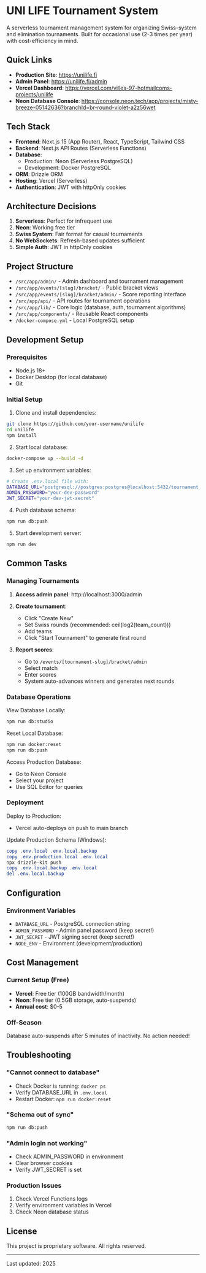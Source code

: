 # UNI LIFE Tournament System

A serverless tournament management system for organizing Swiss-system and elimination tournaments. Built for occasional use (2-3 times per year) with cost-efficiency in mind.

## Quick Links

- **Production Site**: https://unilife.fi
- **Admin Panel**: https://unilife.fi/admin
- **Vercel Dashboard**: https://vercel.com/villes-97-hotmailcoms-projects/unilife
- **Neon Database Console**: https://console.neon.tech/app/projects/misty-breeze-05142636?branchId=br-round-violet-a2z56wet

## Tech Stack

- **Frontend**: Next.js 15 (App Router), React, TypeScript, Tailwind CSS
- **Backend**: Next.js API Routes (Serverless Functions)
- **Database**: 
  - Production: Neon (Serverless PostgreSQL)
  - Development: Docker PostgreSQL
- **ORM**: Drizzle ORM
- **Hosting**: Vercel (Serverless)
- **Authentication**: JWT with httpOnly cookies

## Architecture Decisions

1. **Serverless**: Perfect for infrequent use
2. **Neon**: Working free tier
3. **Swiss System**: Fair format for casual tournaments
4. **No WebSockets**: Refresh-based updates sufficient
5. **Simple Auth**: JWT in httpOnly cookies

## Project Structure

- `/src/app/admin/` - Admin dashboard and tournament management
- `/src/app/events/[slug]/bracket/` - Public bracket views
- `/src/app/events/[slug]/bracket/admin/` - Score reporting interface
- `/src/app/api/` - API routes for tournament operations
- `/src/app/lib/` - Core logic (database, auth, tournament algorithms)
- `/src/app/components/` - Reusable React components
- `/docker-compose.yml` - Local PostgreSQL setup

## Development Setup

### Prerequisites
- Node.js 18+
- Docker Desktop (for local database)
- Git

### Initial Setup

1. Clone and install dependencies:
```bash
git clone https://github.com/your-username/unilife
cd unilife
npm install
```

2. Start local database:
```bash
docker-compose up --build -d
```

3. Set up environment variables:
```bash
# Create .env.local file with:
DATABASE_URL="postgresql://postgres:postgres@localhost:5432/tournament_dev"
ADMIN_PASSWORD="your-dev-password"
JWT_SECRET="your-dev-jwt-secret"
```

4. Push database schema:
```bash
npm run db:push
```

5. Start development server:
```bash
npm run dev
```

## Common Tasks

### Managing Tournaments

1. **Access admin panel**: http://localhost:3000/admin
2. **Create tournament**:
   - Click "Create New"
   - Set Swiss rounds (recommended: ceil(log2(team_count)))
   - Add teams
   - Click "Start Tournament" to generate first round

3. **Report scores**:
   - Go to `/events/[tournament-slug]/bracket/admin`
   - Select match
   - Enter scores
   - System auto-advances winners and generates next rounds

### Database Operations

View Database Locally:
```bash
npm run db:studio
```

Reset Local Database:
```bash
npm run docker:reset
npm run db:push
```

Access Production Database:
- Go to Neon Console
- Select your project
- Use SQL Editor for queries

### Deployment

Deploy to Production:
- Vercel auto-deploys on push to main branch

Update Production Schema (Windows):
```powershell
copy .env.local .env.local.backup
copy .env.production.local .env.local
npx drizzle-kit push
copy .env.local.backup .env.local
del .env.local.backup
```

## Configuration

### Environment Variables

- `DATABASE_URL` - PostgreSQL connection string
- `ADMIN_PASSWORD` - Admin panel password (keep secret!)
- `JWT_SECRET` - JWT signing secret (keep secret!)
- `NODE_ENV` - Environment (development/production)

## Cost Management

### Current Setup (Free)
- **Vercel**: Free tier (100GB bandwidth/month)
- **Neon**: Free tier (0.5GB storage, auto-suspends)
- **Annual cost**: $0-5

### Off-Season
Database auto-suspends after 5 minutes of inactivity. No action needed!

## Troubleshooting

### "Cannot connect to database"
- Check Docker is running: `docker ps`
- Verify DATABASE_URL in `.env.local`
- Restart Docker: `npm run docker:reset`

### "Schema out of sync"
```bash
npm run db:push
```

### "Admin login not working"
- Check ADMIN_PASSWORD in environment
- Clear browser cookies
- Verify JWT_SECRET is set

### Production Issues
1. Check Vercel Functions logs
2. Verify environment variables in Vercel
3. Check Neon database status

## License

This project is proprietary software. All rights reserved.

---

Last updated: 2025